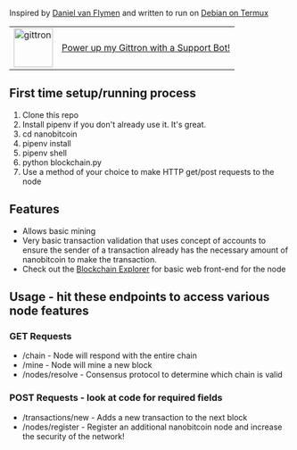 Inspired by [Daniel van Flymen](https://hackernoon.com/learn-blockchains-by-building-one-117428612f46) and written to run on [Debian on Termux](https://github.com/sp4rkie/debian-on-termux)


<table border="0"><tr>  <td><a href="https://gittron.me/bots/0x178b1cb25cc2eecb4d3ad2ac558c1695"><img src="https://s3.amazonaws.com/od-flat-svg/0x178b1cb25cc2eecb4d3ad2ac558c1695.png" alt="gittron" width="70"/></a></td><td><a href="https://gittron.me/bots/0x178b1cb25cc2eecb4d3ad2ac558c1695">Power up my Gittron with a Support Bot!</a></td></tr></table>


## First time setup/running process
1. Clone this repo
2. Install pipenv if you don't already use it.  It's great.
3. cd nanobitcoin
4. pipenv install
5. pipenv shell
6. python blockchain.py
7. Use a method of your choice to make HTTP get/post requests to the node

## Features
* Allows basic mining
* Very basic transaction validation that uses concept of accounts to ensure the sender of a transaction already has the necessary amount of nanobitcoin to make the transaction.
* Check out the [Blockchain Explorer](https://www.github.com/acolytec3/blockchain-explorer) for basic web front-end for the node

## Usage - hit these endpoints to access various node features
### GET Requests
* /chain - Node will respond with the entire chain
* /mine  - Node will mine a new block 
* /nodes/resolve - Consensus protocol to determine which chain is valid
### POST Requests - look at code for required fields
* /transactions/new - Adds a new transaction to the next block
* /nodes/register - Register an additional nanobitcoin node and increase the security of the network!

